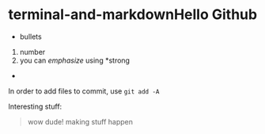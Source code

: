 # terminal-and-markdownHello Github

- bullets

1. number
2. you can _emphasize_ using \*strong

-

In order to add files to commit, use `git add -A`

Interesting stuff:

> wow dude!
> making stuff happen
